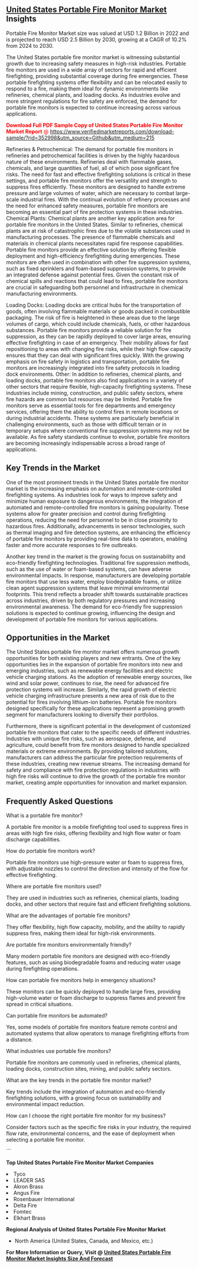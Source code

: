 <h2><a href="https://www.verifiedmarketreports.com/download-sample/?rid=352998&amp;utm_source=Github&amp;utm_medium=215" target="_blank">United States Portable Fire Monitor Market</a> Insights</h2><p>Portable Fire Monitor Market size was valued at USD 1.2 Billion in 2022 and is projected to reach USD 2.5 Billion by 2030, growing at a CAGR of 10.2% from 2024 to 2030.</p><p> <p>The United States portable fire monitor market is witnessing substantial growth due to increasing safety measures in high-risk industries. Portable fire monitors are used in a wide array of sectors for rapid and efficient firefighting, providing substantial coverage during fire emergencies. These portable firefighting systems offer flexibility and can be relocated easily to respond to a fire, making them ideal for dynamic environments like refineries, chemical plants, and loading docks. As industries evolve and more stringent regulations for fire safety are enforced, the demand for portable fire monitors is expected to continue increasing across various applications. <p><span class=""><span style="color: #ff0000;"><strong>Download Full PDF Sample Copy of United States Portable Fire Monitor Market Report</strong> @ </span><a href="https://www.verifiedmarketreports.com/download-sample/?rid=352998&amp;utm_source=Github&amp;utm_medium=215" target="_blank">https://www.verifiedmarketreports.com/download-sample/?rid=352998&amp;utm_source=Github&amp;utm_medium=215</a></span></p></p> <p>Refineries & Petrochemical: The demand for portable fire monitors in refineries and petrochemical facilities is driven by the highly hazardous nature of these environments. Refineries deal with flammable gases, chemicals, and large quantities of fuel, all of which pose significant fire risks. The need for fast and effective firefighting solutions is critical in these settings, and portable fire monitors offer the versatility and strength to suppress fires efficiently. These monitors are designed to handle extreme pressure and large volumes of water, which are necessary to combat large-scale industrial fires. With the continual evolution of refinery processes and the need for enhanced safety measures, portable fire monitors are becoming an essential part of fire protection systems in these industries. Chemical Plants: Chemical plants are another key application area for portable fire monitors in the United States. Similar to refineries, chemical plants are at risk of catastrophic fires due to the volatile substances used in manufacturing processes. The presence of flammable chemicals and materials in chemical plants necessitates rapid fire response capabilities. Portable fire monitors provide an effective solution by offering flexible deployment and high-efficiency firefighting during emergencies. These monitors are often used in combination with other fire suppression systems, such as fixed sprinklers and foam-based suppression systems, to provide an integrated defense against potential fires. Given the constant risk of chemical spills and reactions that could lead to fires, portable fire monitors are crucial in safeguarding both personnel and infrastructure in chemical manufacturing environments. <p>Loading Docks: Loading docks are critical hubs for the transportation of goods, often involving flammable materials or goods packed in combustible packaging. The risk of fire is heightened in these areas due to the large volumes of cargo, which could include chemicals, fuels, or other hazardous substances. Portable fire monitors provide a reliable solution for fire suppression, as they can be rapidly deployed to cover large areas, ensuring effective firefighting in case of an emergency. Their mobility allows for fast repositioning to areas with changing fire risks, while their high flow capacity ensures that they can deal with significant fires quickly. With the growing emphasis on fire safety in logistics and transportation, portable fire monitors are increasingly integrated into fire safety protocols in loading dock environments. Other: In addition to refineries, chemical plants, and loading docks, portable fire monitors also find applications in a variety of other sectors that require flexible, high-capacity firefighting systems. These industries include mining, construction, and public safety sectors, where fire hazards are common but resources may be limited. Portable fire monitors serve as essential tools for fire departments and emergency services, offering them the ability to control fires in remote locations or during industrial accidents. These systems are particularly beneficial in challenging environments, such as those with difficult terrain or in temporary setups where conventional fire suppression systems may not be available. As fire safety standards continue to evolve, portable fire monitors are becoming increasingly indispensable across a broad range of applications. <h2>Key Trends in the Market</h2> <p>One of the most prominent trends in the United States portable fire monitor market is the increasing emphasis on automation and remote-controlled firefighting systems. As industries look for ways to improve safety and minimize human exposure to dangerous environments, the integration of automated and remote-controlled fire monitors is gaining popularity. These systems allow for greater precision and control during firefighting operations, reducing the need for personnel to be in close proximity to hazardous fires. Additionally, advancements in sensor technologies, such as thermal imaging and fire detection systems, are enhancing the efficiency of portable fire monitors by providing real-time data to operators, enabling faster and more accurate responses to fire outbreaks.</p> <p>Another key trend in the market is the growing focus on sustainability and eco-friendly firefighting technologies. Traditional fire suppression methods, such as the use of water or foam-based systems, can have adverse environmental impacts. In response, manufacturers are developing portable fire monitors that use less water, employ biodegradable foams, or utilize clean agent suppression systems that leave minimal environmental footprints. This trend reflects a broader shift towards sustainable practices across industries, driven by both regulatory pressures and increasing environmental awareness. The demand for eco-friendly fire suppression solutions is expected to continue growing, influencing the design and development of portable fire monitors for various applications.</p> <h2>Opportunities in the Market</h2> <p>The United States portable fire monitor market offers numerous growth opportunities for both existing players and new entrants. One of the key opportunities lies in the expansion of portable fire monitors into new and emerging industries, such as renewable energy facilities and electric vehicle charging stations. As the adoption of renewable energy sources, like wind and solar power, continues to rise, the need for advanced fire protection systems will increase. Similarly, the rapid growth of electric vehicle charging infrastructure presents a new area of risk due to the potential for fires involving lithium-ion batteries. Portable fire monitors designed specifically for these applications represent a promising growth segment for manufacturers looking to diversify their portfolios.</p> <p>Furthermore, there is significant potential in the development of customized portable fire monitors that cater to the specific needs of different industries. Industries with unique fire risks, such as aerospace, defense, and agriculture, could benefit from fire monitors designed to handle specialized materials or extreme environments. By providing tailored solutions, manufacturers can address the particular fire protection requirements of these industries, creating new revenue streams. The increasing demand for safety and compliance with fire protection regulations in industries with high fire risks will continue to drive the growth of the portable fire monitor market, creating ample opportunities for innovation and market expansion.</p> <h2>Frequently Asked Questions</h2> <p>What is a portable fire monitor?</p> <p>A portable fire monitor is a mobile firefighting tool used to suppress fires in areas with high fire risks, offering flexibility and high flow water or foam discharge capabilities.</p> <p>How do portable fire monitors work?</p> <p>Portable fire monitors use high-pressure water or foam to suppress fires, with adjustable nozzles to control the direction and intensity of the flow for effective firefighting.</p> <p>Where are portable fire monitors used?</p> <p>They are used in industries such as refineries, chemical plants, loading docks, and other sectors that require fast and efficient firefighting solutions.</p> <p>What are the advantages of portable fire monitors?</p> <p>They offer flexibility, high flow capacity, mobility, and the ability to rapidly suppress fires, making them ideal for high-risk environments.</p> <p>Are portable fire monitors environmentally friendly?</p> <p>Many modern portable fire monitors are designed with eco-friendly features, such as using biodegradable foams and reducing water usage during firefighting operations.</p> <p>How can portable fire monitors help in emergency situations?</p> <p>These monitors can be quickly deployed to handle large fires, providing high-volume water or foam discharge to suppress flames and prevent fire spread in critical situations.</p> <p>Can portable fire monitors be automated?</p> <p>Yes, some models of portable fire monitors feature remote control and automated systems that allow operators to manage firefighting efforts from a distance.</p> <p>What industries use portable fire monitors?</p> <p>Portable fire monitors are commonly used in refineries, chemical plants, loading docks, construction sites, mining, and public safety sectors.</p> <p>What are the key trends in the portable fire monitor market?</p> <p>Key trends include the integration of automation and eco-friendly firefighting solutions, with a growing focus on sustainability and environmental impact reduction.</p> <p>How can I choose the right portable fire monitor for my business?</p> <p>Consider factors such as the specific fire risks in your industry, the required flow rate, environmental concerns, and the ease of deployment when selecting a portable fire monitor.</p> ```</p><p><strong>Top United States Portable Fire Monitor Market Companies</strong></p><div data-test-id=""><p><li>Tyco</li><li> LEADER SAS</li><li> Akron Brass</li><li> Angus Fire</li><li> Rosenbauer International</li><li> Delta Fire</li><li> Fomtec</li><li> Elkhart Brass</li></p><div><strong>Regional Analysis of&nbsp;United States Portable Fire Monitor Market</strong></div><ul><li dir="ltr"><p dir="ltr">North America&nbsp;(United States, Canada, and Mexico, etc.)</p></li></ul><p><strong>For More Information or Query, Visit @&nbsp;</strong><strong><a href="https://www.verifiedmarketreports.com/product/portable-fire-monitor-market/?utm_source=Github&amp;utm_medium=215" target="_blank">United States Portable Fire Monitor Market Insights Size And Forecast</a></strong></p></div>
